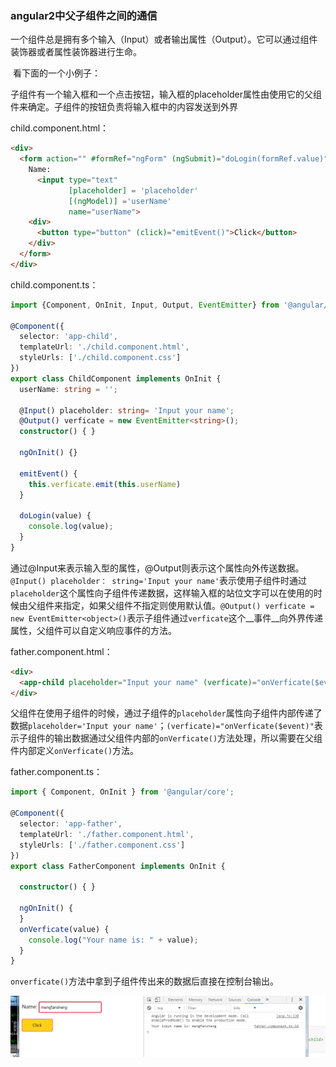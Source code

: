 ### angular2中父子组件之间的通信

​	一个组件总是拥有多个输入（Input）或者输出属性（Output）。它可以通过组件装饰器或者属性装饰器进行生命。

​	看下面的一个小例子：

​	子组件有一个输入框和一个点击按钮，输入框的placeholder属性由使用它的父组件来确定。子组件的按钮负责将输入框中的内容发送到外界

child.component.html：

```html
<div>
  <form action="" #formRef="ngForm" (ngSubmit)="doLogin(formRef.value)">
    Name:
      <input type="text" 
             [placeholder] = 'placeholder' 
             [(ngModel)] ='userName' 
             name="userName">
    <div>
      <button type="button" (click)="emitEvent()">Click</button>
    </div>
  </form>
</div>
```

child.component.ts：

```typescript
import {Component, OnInit, Input, Output, EventEmitter} from '@angular/core';

@Component({
  selector: 'app-child',
  templateUrl: './child.component.html',
  styleUrls: ['./child.component.css']
})
export class ChildComponent implements OnInit {
  userName: string = '';

  @Input() placeholder: string= 'Input your name';
  @Output() verficate = new EventEmitter<string>();
  constructor() { }

  ngOnInit() {}

  emitEvent() {
    this.verficate.emit(this.userName)
  }

  doLogin(value) {
    console.log(value);
  }
}
```

​	通过@Input来表示输入型的属性，@Output则表示这个属性向外传送数据。`@Input() placeholder： string='Input your name'`表示使用子组件时通过`placeholder`这个属性向子组件传递数据，这样输入框的站位文字可以在使用的时候由父组件来指定，如果父组件不指定则使用默认值。`@Output() verficate = new EventEmitter<object>()`表示子组件通过`verficate`这个__事件__向外界传递属性，父组件可以自定义响应事件的方法。



father.component.html：

```html
<div>
  <app-child placeholder="Input your name" (verficate)="onVerficate($event)" ></app-child>
</div>
```

​	父组件在使用子组件的时候，通过子组件的`placeholder`属性向子组件内部传递了数据`placeholder='Input your name'`；`(verficate)="onVerficate($event)"`表示子组件的输出数据通过父组件内部的`onVerficate()`方法处理，所以需要在父组件内部定义`onVerficate()`方法。

father.component.ts：

```typescript
import { Component, OnInit } from '@angular/core';

@Component({
  selector: 'app-father',
  templateUrl: './father.component.html',
  styleUrls: ['./father.component.css']
})
export class FatherComponent implements OnInit {

  constructor() { }

  ngOnInit() {
  }
  onVerficate(value) {
    console.log("Your name is: " + value);
  }
}
```

​	`onverficate()`方法中拿到子组件传出来的数据后直接在控制台输出。

![Alt text](../img/201706142257.png)